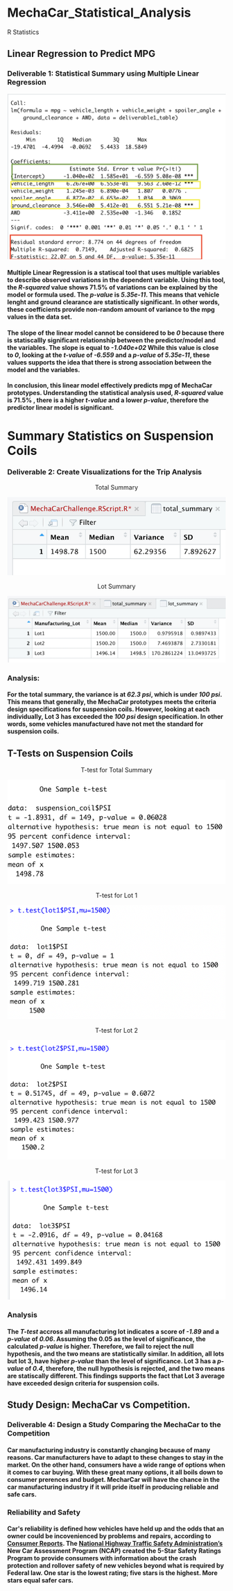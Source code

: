 # MechaCar_Statistical_Analysis
R Statistics

## Linear Regression to Predict MPG
### Deliverable 1: Statistical Summary using Multiple Linear Regression

![This is an image](https://github.com/gmgarin/MechaCar_Statistical_Analysis/blob/e0ef053b98612dabf33f75cb71a3ba00926a43a3/resources/deliverable1.png)

#### **Multiple Linear Regression** is a statiscal tool that uses multiple variables to describe observed variations in the dependent variable. Using this tool, the *R-squared* value shows 71.5% of variations can be explained by the model or formula used. The *p-value* is *5.35e-11*. This means that **vehicle lenght** and **ground clearance** are statistically significant. In other words, these coefficients provide non-random amount of variance to the mpg values in the data set.

#### The slope of the linear model cannot be considered to be *0* because there is statiscallly significant relationship between the predictor/model and the variables. The slope is equal to *-1.040e+02* While this value is close to *0*, looking at the *t-value* of *-6.559* and a *p-value* of *5.35e-11*, these values supports the idea that there is strong association between the model and the variables.

#### In conclusion, this linear model effectively predicts mpg of MechaCar prototypes. Understanding the statistical analysis used, *R-squared* value is 71.5% , there is a higher *t-value* and a lower *p-value*, therefore the predictor linear model is significant.

# Summary Statistics on Suspension Coils
### Deliverable 2: Create Visualizations for the Trip Analysis

<p align="center">
   Total Summary
</p>

![This is an image](https://github.com/gmgarin/MechaCar_Statistical_Analysis/blob/56348a2736f74201e70b438dcd0d6a7f3cecc5d9/resources/total_summary.png)

<p align="center">
  Lot Summary
</p>

![This is an image](https://github.com/gmgarin/MechaCar_Statistical_Analysis/blob/56348a2736f74201e70b438dcd0d6a7f3cecc5d9/resources/lot_summary.png)

### Analysis: 
#### For the total summary, the variance is at *62.3 psi*, which is under *100 psi*. This means that generally, the MechaCar prototypes meets the criteria design specifications for suspension coils. However, looking at each individually, Lot 3 has exceeded the *100 psi* design specification. In other words, some vehicles manufactured have not met the standard for suspension coils.

## T-Tests on Suspension Coils

<p align="center">
  T-test for Total Summary 
</p>

![This is an image](https://github.com/gmgarin/MechaCar_Statistical_Analysis/blob/ad224f220b514a72c0ede624330cf970eb0b2daa/resources/overall_t_test.png)

<p align="center">
  T-test for Lot 1
</p>

![This is an image](https://github.com/gmgarin/MechaCar_Statistical_Analysis/blob/ad224f220b514a72c0ede624330cf970eb0b2daa/resources/lot1_ttest.png)

<p align="center">
  T-test for Lot 2
</p>

![This is an image](https://github.com/gmgarin/MechaCar_Statistical_Analysis/blob/ad224f220b514a72c0ede624330cf970eb0b2daa/resources/lot2_ttest.png)

<p align="center">
  T-test for Lot 3
</p>

![This is an image](https://github.com/gmgarin/MechaCar_Statistical_Analysis/blob/ad224f220b514a72c0ede624330cf970eb0b2daa/resources/lot3_ttest.png)

### Analysis
#### The *T-test* accross all manufacturing lot indicates a score of *-1.89* and a *p-value* of *0.06*. Assuming the 0.05 as the level of significance, the calculated *p-value* is higher. Therefore, we fail to reject the null hypothesis, and the two means are statistically similar. In addition, all lots but lot 3, have higher *p-value* than the level of significance. Lot 3 has a *p-value* of *0.4*, therefore, the null hypothesis is rejected, and the two means are statiscally different. This findings supports the fact that Lot 3 average have exceeded design criteria for suspension coils.


## Study Design: MechaCar vs Competition.
### Deliverable 4: Design a Study Comparing the MechaCar to the Competition 

#### Car manufacturing industry is constantly changing because of many reasons. Car manufacturers have to adapt to these changes to stay in the market. On the other hand, consumers have a wide range of options when it comes to car buying. With these great many options, it all boils down to consumer prerences and budget. MecharCar will have the chance in the car manufacturing industry if it will pride itself in producing reliable and safe cars.

### Reliability and Safety
#### Car's reliability is defined how vehicles have held up and the odds that an owner could be incovenienced by problems and repairs, according to [Consumer Reports](https://www.consumerreports.org/cars-car-reliability-guide/). The [National Highway Traffic Safety Administration’s](https://www.nhtsa.gov/ratings) New Car Assessment Program (NCAP) created the 5-Star Safety Ratings Program to provide consumers with information about the crash protection and rollover safety of new vehicles beyond what is required by Federal law. One star is the lowest rating; five stars is the highest. More stars equal safer cars.



